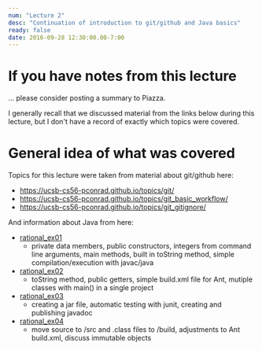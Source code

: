 ```yaml
---
num: "Lecture 2"
desc: "Continuation of introduction to git/github and Java basics"
ready: false
date: 2016-09-28 12:30:00.00-7:00
---
```


# If you have notes from this lecture

... please consider posting a summary to Piazza.

I generally recall that we discussed material from the links below during this lecture, but I don't have
a record of exactly which topics were covered.

# General idea of what was covered

Topics for this lecture were taken from material about git/github here:

* https://ucsb-cs56-pconrad.github.io/topics/git/
* https://ucsb-cs56-pconrad.github.io/topics/git_basic_workflow/
* https://ucsb-cs56-pconrad.github.io/topics/git_gitignore/

And information about Java from here:
   
* [rational_ex01](https://ucsb-cs56-pconrad.github.io/tutorials/rational_ex01/)   
    * private data members, public constructors, integers from command line arguments, main methods, built in toString method, simple compilation/execution with javac/java
* [rational_ex02](https://ucsb-cs56-pconrad.github.io/tutorials/rational_ex02/)
    * toString method, public getters, simple build.xml file for Ant, mutiple classes with main() in a single project
* [rational_ex03](https://ucsb-cs56-pconrad.github.io/tutorials/rational_ex03/)  
    * creating a jar file, automatic testing with junit, creating and publishing javadoc
* [rational_ex04](https://ucsb-cs56-pconrad.github.io/tutorials/rational_ex04/) 
    * move source to /src and .class files to /build, adjustments to Ant build.xml, discuss immutable objects
